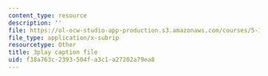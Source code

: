 ```yaml
---
content_type: resource
description: ''
file: https://ol-ocw-studio-app-production.s3.amazonaws.com/courses/5-111sc-principles-of-chemical-science-fall-2014/f38a763c2393504fa3c1a27202a79ea8_lLdPSLNxDqA.vtt
file_type: application/x-subrip
resourcetype: Other
title: 3play caption file
uid: f38a763c-2393-504f-a3c1-a27202a79ea8
---
```

